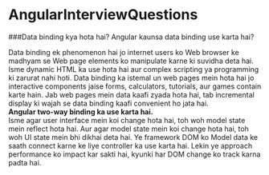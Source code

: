 # AngularInterviewQuestions

###Data binding kya hota hai? Angular kaunsa data binding use karta hai?

Data binding ek phenomenon hai jo internet users ko Web browser ke madhyam se Web page elements ko manipulate karne ki suvidha deta hai. Isme dynamic HTML ka use hota hai aur complex scripting ya programming ki zarurat nahi hoti. Data binding ka istemal un web pages mein hota hai jo interactive components jaise forms, calculators, tutorials, aur games contain karte hain. Jab web pages mein data kaafi zyada hota hai, tab incremental display ki wajah se data binding kaafi convenient ho jata hai.  
**Angular two-way binding ka use karta hai.**  
Isme agar user interface mein koi change hota hai, toh woh model state mein reflect hota hai. Aur agar model state mein koi change hota hai, toh woh UI state mein bhi dikhai deta hai. Ye framework DOM ko Model data ke saath connect karne ke liye controller ka use karta hai. Lekin ye approach performance ko impact kar sakti hai, kyunki har DOM change ko track karna padta hai.
